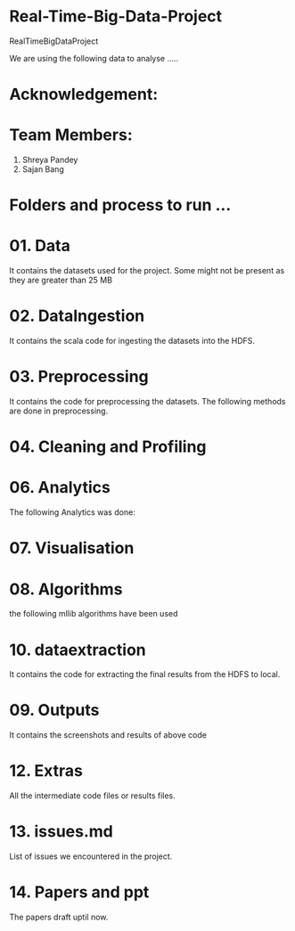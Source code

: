 # Real-Time-Big-Data-Project

RealTimeBigDataProject



We are using the following data to analyse ..... 



# Acknowledgement:


# Team Members:

  01. Shreya Pandey 
  02. Sajan Bang

# Folders and process to run ...

# 01. Data

It contains the datasets used for the project. Some might not be present as they are greater than 25 MB

# 02. DataIngestion

It contains the scala code for ingesting the datasets into the HDFS.

# 03. Preprocessing

It contains the code for preprocessing the datasets. The following methods are done in preprocessing.


# 04. Cleaning and Profiling



# 06. Analytics

The following Analytics was done:


# 07. Visualisation


# 08. Algorithms

the following mllib algorithms have been used


# 10. dataextraction

It contains the code for extracting the final results from the HDFS to local.

# 09. Outputs

It contains the screenshots and results of above code

# 12. Extras

All the intermediate code files or results files.

# 13. issues.md

List of issues we encountered in the project.

# 14. Papers and ppt

The papers draft uptil now.

